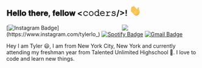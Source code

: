 <h2> 𝐇𝐞𝐥𝐥𝐨 𝐭𝐡𝐞𝐫𝐞, 𝐟𝐞𝐥𝐥𝐨𝐰 <𝚌𝚘𝚍𝚎𝚛𝚜/>! <img src="https://raw.githubusercontent.com/ABSphreak/ABSphreak/master/gifs/Hi.gif" width="30px"></h2>

<img align='right' src='https://user-images.githubusercontent.com/5713670/87202985-820dcb80-c2b6-11ea-9f56-7ec461c497c3.gif' width='200"'>

[![Instagram Badge](https://img.shields.io/badge/-@tylerlo_-833ab4?style=flat-square&labelColor=833ab4&logo=instagram&logoColor=white&link=https://www.instagram.com/tylerlo_)](https://www.instagram.com/tylerlo_) [![Spotify Badge](https://img.shields.io/badge/-Boing-1d954?style=flat-square&labelColor=1d954&logo=spotify&logoColor=white&link=https://open.spotify.com/user/wzbm5w4w09q6a6chqv9ihp4ir)](https://open.spotify.com/user/wzbm5w4w09q6a6chqv9ihp4ir) [![Gmail Badge](https://img.shields.io/badge/-mailtylerlo@gmail.com-c14438?style=flat-square&logo=Gmail&logoColor=white&link=mailto:mailtylerlo@gmail.com)](mailto:mailtylerlo@gmail.com)

Hey I am Tyler 😃, I am from New York City, New York and currently attending my freshman year from Talented Unlimited Highschool 🏫. I love to code and learn new things.
